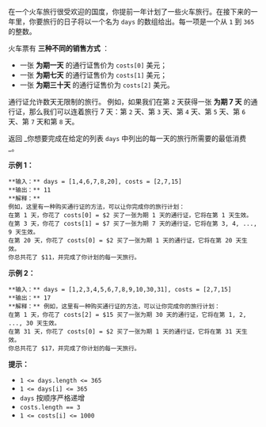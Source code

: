 在一个火车旅行很受欢迎的国度，你提前一年计划了一些火车旅行。在接下来的一年里，你要旅行的日子将以一个名为 `days` 的数组给出。每一项是一个从 `1`
到 `365` 的整数。

火车票有 **三种不同的销售方式** ：

  * 一张 **为期一天** 的通行证售价为 `costs[0]` 美元；
  * 一张 **为期七天** 的通行证售价为 `costs[1]` 美元；
  * 一张 **为期三十天** 的通行证售价为 `costs[2]` 美元。

通行证允许数天无限制的旅行。 例如，如果我们在第 `2` 天获得一张 **为期 7 天** 的通行证，那么我们可以连着旅行 7 天：第 `2` 天、第
`3` 天、第 `4` 天、第 `5` 天、第 `6` 天、第 `7` 天和第 `8` 天。

返回 _你想要完成在给定的列表  `days` 中列出的每一天的旅行所需要的最低消费 _。



**示例 1：**

    
    
    **输入：** days = [1,4,6,7,8,20], costs = [2,7,15]
    **输出：** 11
    **解释：**
    例如，这里有一种购买通行证的方法，可以让你完成你的旅行计划：
    在第 1 天，你花了 costs[0] = $2 买了一张为期 1 天的通行证，它将在第 1 天生效。
    在第 3 天，你花了 costs[1] = $7 买了一张为期 7 天的通行证，它将在第 3, 4, ..., 9 天生效。
    在第 20 天，你花了 costs[0] = $2 买了一张为期 1 天的通行证，它将在第 20 天生效。
    你总共花了 $11，并完成了你计划的每一天旅行。
    

**示例 2：**

    
    
    **输入：** days = [1,2,3,4,5,6,7,8,9,10,30,31], costs = [2,7,15]
    **输出：** 17
    **解释：** 例如，这里有一种购买通行证的方法，可以让你完成你的旅行计划： 
    在第 1 天，你花了 costs[2] = $15 买了一张为期 30 天的通行证，它将在第 1, 2, ..., 30 天生效。
    在第 31 天，你花了 costs[0] = $2 买了一张为期 1 天的通行证，它将在第 31 天生效。 
    你总共花了 $17，并完成了你计划的每一天旅行。
    



**提示：**

  * `1 <= days.length <= 365`
  * `1 <= days[i] <= 365`
  * `days` 按顺序严格递增
  * `costs.length == 3`
  * `1 <= costs[i] <= 1000`

